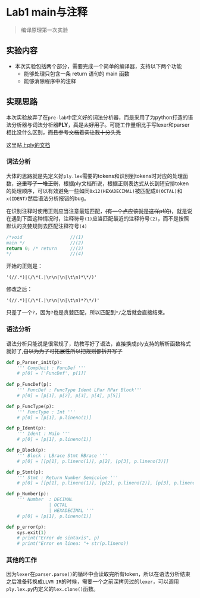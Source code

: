 # Lab1 main与注释

> 编译原理第一次实验

## 实验内容

- 本次实验包括两个部分，需要完成一个简单的编译器，支持以下两个功能
    - 能够处理只包含一条 return 语句的 main 函数
    - 能够消除程序中的注释
    
    

## 实现思路

本次实验放弃了在`pre-lab`中定义好的词法分析器，而是采用了为python打造的语法分析器与词法分析器**PLY**，~~真是太好用了~~。可能工作量相比手写lexer和parser相比没什么区别，~~而且参考文档着实让我十分头秃~~

这里贴上[ply的文档](https://ply.readthedocs.io/en/latest/ply.html)



### 词法分析

大体的思路就是先定义好`ply.lex`需要的tokens和识别到tokens时对应的处理函数，~~这里写了一堆正则~~，根据ply文档所说，根据正则表达式从长到短安排token的处理顺序，可以有效避免一些如同`0x12(HEXADECIMAL)`被匹配成`0(OCTAL)`和`x(IDENT)`然后语法分析报错的bug。

在识别注释时使用正则应当注意最短匹配，~~(有一个点应该就是这样pf的)~~，就是说在遇到下面这种情况时，注释符号`(1)`应当匹配最近的注释符号`(2)`，而不是按照默认的贪婪规则去匹配注释符号`(4)`

```c
/*void                  //(1)
main */                 //(2)
return 0; /* return     //(3)
*/                      //(4)
```

开始的正则是：
```
'(//.*)|(/\*(.|\r\n|\n|\t\n)*\*/)'
```
修改之后：
```
'(//.*)|(/\*(.|\r\n|\n|\t\n)*?\*/)'
```
只差了一个`?`，因为`?`也是贪婪匹配，所以匹配到`*/`之后就会直接结束。



### 语法分析

语法分析只能说是很常规了，助教写好了语法，直接换成ply支持的解析函数格式就好了,~~自以为为了可拓展性所以把规则都拆开写了~~

```python
def p_Parser_init(p):
    ''' CompUnit : FuncDef '''
    # p[0] = ['FuncDef', p[1]]
    
def p_FuncDef(p):
    ''' FuncDef : FuncType Ident LPar RPar Block'''
    # p[0] = [p[1], p[2], p[3], p[4], p[5]]

def p_FuncType(p):
    ''' FuncType : Int '''
    # p[0] = [p[1], p.lineno(1)]

def p_Ident(p):
    ''' Ident : Main '''
    # p[0] = [p[1], p.lineno(1)]

def p_Block(p):
    ''' Block : LBrace Stmt RBrace '''
    # p[0] = [[p[1], p.lineno(1)], p[2], [p[3], p.lineno(3)]]  

def p_Stmt(p):
    ''' Stmt : Return Number Semicolon '''
    # p[0] = [[p[1], p.lineno(1)], [p[2], p.lineno(2)], [p[3], p.lineno(3)]]

def p_Number(p):
    ''' Number  : DECIMAL 
                | OCTAL 
                | HEXADECIMAL '''
    # p[0] = [p[1], p.lineno(1)]

def p_error(p):
    sys.exit(1)
    # print("Error de sintaxis", p)
    # print("Error en linea: "+ str(p.lineno))
```



### 其他的工作

因为`lexer`在`parser.parse()`的循环中会读取完所有token，所以在语法分析结束之后准备转换成`LLVM IR`的时候，需要一个之前深拷贝过的`lexer`，可以调用`ply.lex.py`内定义的`lex.clone()`函数。
